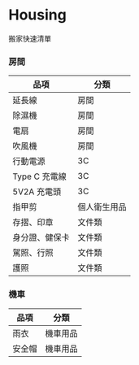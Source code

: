 # Housing
搬家快速清單

### 房間
|品項|分類|
|---|---|
|延長線|房間|
|除濕機|房間|
|電扇|房間|
|吹風機|房間|
|行動電源|3C|
|Type C 充電線|3C|
|5V2A 充電頭|3C|
|指甲剪|個人衛生用品|
|存摺、印章|文件類|
|身分證、健保卡|文件類|
|駕照、行照|文件類|
|護照|文件類|

### 機車
|品項|分類|
|---|---|
|雨衣|機車用品|
|安全帽|機車用品|
